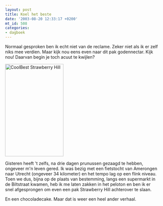```yaml
---
layout: post
title: Koel het beste
date: '2003-08-20 12:33:17 +0200'
mt_id: 508
categories:
- dagboek
---
```

Normaal gesproken ben ik echt niet van de reclame. Zeker niet als ik er zelf niks mee verdien. Maar kijk nou eens even naar dit pak godennectar. Kijk nou! Daarvan begin je toch acuut te kwijlen?

<img src="{{ site.url }}/images/coolbest.jpg" style="width:190px;height:300px;" alt="CoolBest Strawberry Hill" />

Gisteren heeft 't zelfs, na drie dagen prunussen gezaagd te hebben, ongeveer m'n leven gered. Ik was bezig met een fietstocht van Amerongen naar Utrecht (ongeveer 34 kilometer) en het tempo lag op een flink niveau. Toen we dus, bijna op de plaats van bestemming, langs een supermarkt in de Biltstraat kwamen, heb ik me laten zakken in het peloton en ben ik er snel afgesprongen om even een pak Strawberry Hill achterover te slaan.

En een chocoladecake. Maar dat is weer een heel ander verhaal.
